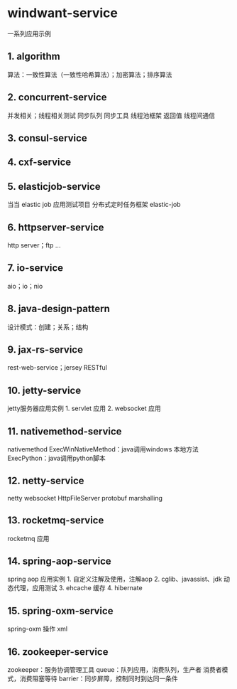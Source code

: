 # windwant-service

一系列应用示例

## 1. algorithm

  算法：一致性算法（一致性哈希算法）；加密算法；排序算法

## 2. concurrent-service

  并发相关；线程相关测试 同步队列 同步工具 线程池框架 返回值 线程间通信

## 3. consul-service

## 4. cxf-service

## 5. elasticjob-service

  当当 elastic job 应用测试项目  分布式定时任务框架 elastic-job

## 6. httpserver-service

  http server；ftp ...

## 7. io-service

  aio；io；nio

## 8. java-design-pattern

  设计模式：创建；关系；结构

## 9. jax-rs-service

  rest-web-service；jersey RESTful

## 10. jetty-service

  jetty服务器应用实例 1. servlet 应用  2. websocket 应用

## 11. nativemethod-service

  nativemethod ExecWinNativeMethod：java调用windows 本地方法  ExecPython：java调用python脚本

## 12. netty-service

  netty websocket HttpFileServer  protobuf  marshalling

## 13. rocketmq-service

  rocketmq 应用

## 14. spring-aop-service

  spring aop 应用实例 1. 自定义注解及使用，注解aop 2. cglib、javassist、jdk 动态代理，应用测试 3. ehcache 缓存  4. hibernate

## 15. spring-oxm-service

  spring-oxm 操作 xml

## 16. zookeeper-service

  zookeeper：服务协调管理工具 queue：队列应用，消费队列，生产者 消费者模式，消费阻塞等待 barrier：同步屏障，控制同时到达同一条件
